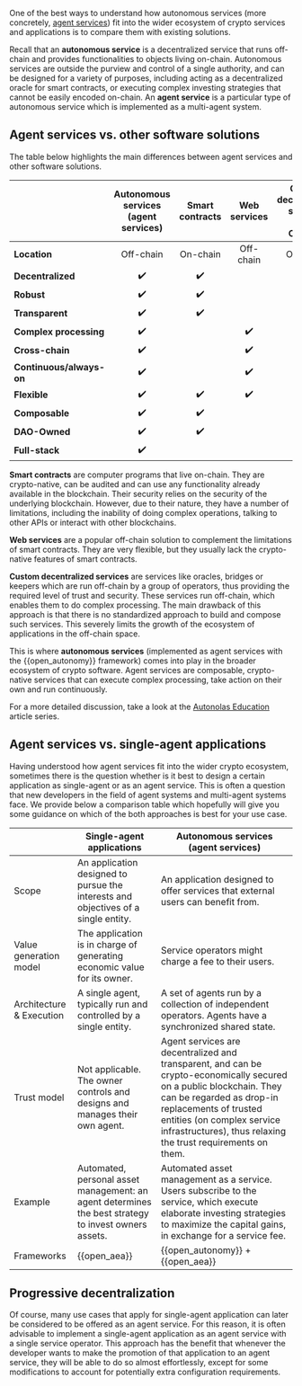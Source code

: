 One of the best ways to understand how autonomous services (more concretely, [agent services](./what_is_an_agent_service.md)) fit into
the wider ecosystem of crypto services and applications is to compare them with existing solutions.

Recall that an **autonomous service** is a decentralized service that runs off-chain and provides functionalities to objects living on-chain. Autonomous services are outside the purview and control of a single authority, and can be designed for a variety of purposes, including acting as a decentralized oracle for smart contracts, or executing complex investing strategies that cannot be easily encoded on-chain. An **agent service** is a particular type of autonomous service which is implemented as a multi-agent system.

## Agent services vs. other software solutions

The table below highlights the main differences between agent services and other software solutions.

|                          | **Autonomous services (agent services)** |   Smart contracts  |    Web services    | Custom decentralized services (e.g., Oracles) |
|--------------------------|:-------------------:|:------------------:|:------------------:|:---------------------------------------------:|
| **Location**             |      Off-chain      |      On-chain      |      Off-chain     |                   Off-chain                   |
| **Decentralized**        |  :heavy_check_mark: | :heavy_check_mark: |                    |               :heavy_check_mark:              |
| **Robust**               |  :heavy_check_mark: | :heavy_check_mark: |                    |               :heavy_check_mark:              |
| **Transparent**          |  :heavy_check_mark: | :heavy_check_mark: |                    |               :heavy_check_mark:              |
| **Complex processing**   |  :heavy_check_mark: |                    | :heavy_check_mark: |               :heavy_check_mark:              |
| **Cross-chain**          |  :heavy_check_mark: |                    | :heavy_check_mark: |               :heavy_check_mark:              |
| **Continuous/always-on** |  :heavy_check_mark: |                    | :heavy_check_mark: |               :heavy_check_mark:              |
| **Flexible**             |  :heavy_check_mark: | :heavy_check_mark: | :heavy_check_mark: |                                               |
| **Composable**           |  :heavy_check_mark: | :heavy_check_mark: |                    |                                               |
| **DAO-Owned**            |  :heavy_check_mark: | :heavy_check_mark: |                    |                                               |
| **Full-stack**           |  :heavy_check_mark: |                    |                    |                :heavy_check_mark:             |

**Smart contracts** are computer programs that live on-chain. They are crypto-native, can be audited and can use any functionality already available in the blockchain. Their security relies
on the security of the underlying blockchain. However, due to their nature, they have a number of limitations, including the inability of doing complex operations, talking to other APIs or interact with other blockchains.

**Web services** are a popular off-chain solution to complement the limitations of smart contracts. They are very flexible, but they usually lack the crypto-native features of smart contracts.

**Custom decentralized services** are services like oracles, bridges or keepers which are run off-chain by a group of operators, thus providing the required level of trust and security. These services run off-chain, which enables them to do complex processing. The main drawback of this approach is that there is no standardized approach to build and compose such services. This severely limits the growth of the ecosystem of applications in the off-chain space.

This is where **autonomous services** (implemented as agent services with the {{open_autonomy}} framework) comes into play in the broader ecosystem of crypto software. Agent services are composable, crypto-native services that can execute complex processing, take action on their own and run continuously.

For a more detailed discussion, take a look at the [Autonolas Education](https://www.autonolas.network/education-articles) article series.


## Agent services vs. single-agent applications

Having understood how agent services fit into the wider crypto ecosystem, sometimes there is the question whether is it best to design a certain application as single-agent or as an agent service.
This is often a question that new developers in the field of agent systems and multi-agent systems face. We provide below a comparison table which hopefully will give you some guidance on which of the both approaches is best for your use case.

|       | Single-agent applications             | Autonomous services (agent services) |
| ----------- | ------------------------------------ | --- |
| Scope | An application designed to pursue the interests and objectives of a single entity. | An application designed to offer services that external users can benefit from. |
| Value generation model | The application is in charge of generating economic value for its owner. | Service operators might charge a fee to their users. |
| Architecture & Execution | A single agent, typically run and controlled by a single entity. | A set of agents run by a collection of independent operators. Agents have a synchronized shared state. |
| Trust model | Not applicable. The owner controls and designs and manages their own agent. | Agent services are decentralized and transparent, and can be crypto-economically secured on a public blockchain. They can be regarded as drop-in replacements of trusted entities (on complex service infrastructures), thus relaxing the trust requirements on them. |
| Example | Automated, personal asset management: an agent determines the best strategy to invest owners assets. | Automated asset management as a service. Users subscribe to the service, which execute elaborate investing strategies to maximize the capital gains, in exchange for a service fee. |
| Frameworks   | {{open_aea}} | {{open_autonomy}} + {{open_aea}} |

## Progressive decentralization

Of course, many use cases that apply for single-agent application can later be considered to be offered as an agent service. For this reason, it is often advisable to implement a single-agent application as an agent service with a single service operator. This approach has the benefit that whenever the developer wants to make the promotion of that application to an agent service, they will be able to do so almost effortlessly, except for some modifications to account for potentially extra configuration requirements.
